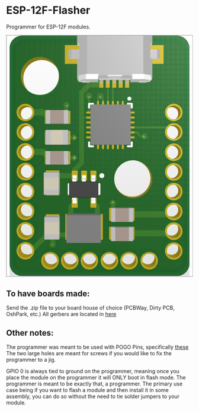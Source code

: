 # ESP-12F-Flasher
Programmer for ESP-12F modules. 

![Alt text](/Hardware/Flasher_V1/Project%20Outputs%20for%20Flasher_V1/PCB.png?raw=true "PCB")

## To have boards made:
Send the .zip file to your board house of choice (PCBWay, Dirty PCB, OshPark, etc.)
All gerbers are located in [here](/Hardware/Flasher_V1/Project%20Outputs%20for%20Flasher_V1)

## Other notes:
The programmer was meant to be used with POGO Pins, specifically [these](https://www.amazon.com/gp/product/B00BG6JJZY)
The two large holes are meant for screws if you would like to fix the programmer to a jig.

GPIO 0 is always tied to ground on the programmer, meaning once you place the module on the programmer it will ONLY boot in flash mode. The programmer is meant to be exactly that, a programmer. The primary use case being if you want to flash a module and then install it in some assembly, you can do so without the need to tie solder jumpers to your module.

